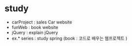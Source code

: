 # study

- carProject : sales Car website
- funWeb : book website 
- jQuery : explain jQuery
- ex.* series : study spring (book : 코드로 배우는 웹프로젝트 )
